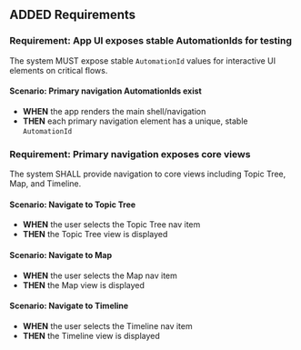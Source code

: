 ## ADDED Requirements

### Requirement: App UI exposes stable AutomationIds for testing
The system MUST expose stable `AutomationId` values for interactive UI elements on critical flows.

#### Scenario: Primary navigation AutomationIds exist
- **WHEN** the app renders the main shell/navigation
- **THEN** each primary navigation element has a unique, stable `AutomationId`

### Requirement: Primary navigation exposes core views
The system SHALL provide navigation to core views including Topic Tree, Map, and Timeline.

#### Scenario: Navigate to Topic Tree
- **WHEN** the user selects the Topic Tree nav item
- **THEN** the Topic Tree view is displayed

#### Scenario: Navigate to Map
- **WHEN** the user selects the Map nav item
- **THEN** the Map view is displayed

#### Scenario: Navigate to Timeline
- **WHEN** the user selects the Timeline nav item
- **THEN** the Timeline view is displayed

